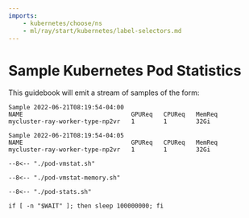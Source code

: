 ```yaml
---
imports:
    - kubernetes/choose/ns
    - ml/ray/start/kubernetes/label-selectors.md
---
```


# Sample Kubernetes Pod Statistics

This guidebook will emit a stream of samples of the form:

```
Sample 2022-06-21T08:19:54-04:00
NAME                              GPUReq   CPUReq   MemReq
mycluster-ray-worker-type-np2vr   1        1        32Gi

Sample 2022-06-21T08:19:54-04:05
NAME                              GPUReq   CPUReq   MemReq
mycluster-ray-worker-type-np2vr   1        1        32Gi
```

```shell.async
--8<-- "./pod-vmstat.sh"
```

```shell.async
--8<-- "./pod-vmstat-memory.sh"
```

```shell.async
--8<-- "./pod-stats.sh"
```

```shell
if [ -n "$WAIT" ]; then sleep 100000000; fi
```
